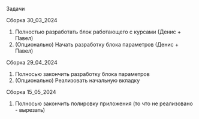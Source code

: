 Задачи

Сборка 30_03_2024
  1) Полностью разработать блок работающего с курсами (Денис + Павел)
  2) (Опционально) Начать разработку блока параметров (Денис + Павел)

Сборка 29_04_2024
  1) Полносью закончить разработку блока параметров 
  2) (Опционально) Реализовать начальную вкладку

Сборка 15_05_2024
  1) Полносью закончить полировку приложения (то что не реализовано - вырезать) 
